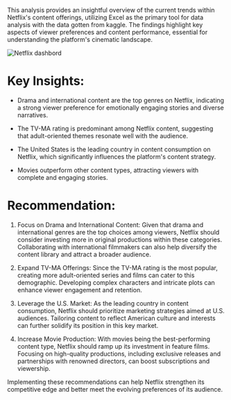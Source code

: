 This analysis provides an insightful overview of the current trends within Netflix's content offerings, utilizing Excel as the primary tool for data analysis with the data gotten from kaggle. The findings highlight key aspects of viewer preferences and content performance, essential for understanding the platform's cinematic landscape.

![Netflix dashbord](https://github.com/user-attachments/assets/c89efb52-6cc9-4d68-84b5-40cbbdb0412e)

 # Key Insights:

 - Drama and international content are the top genres on Netflix, indicating a strong viewer preference for emotionally engaging stories and diverse narratives.

 - The TV-MA rating is predominant among Netflix content, suggesting that adult-oriented themes resonate well with the audience.

- The United States is the leading country in content consumption on Netflix, which significantly influences the platform's content strategy.

- Movies outperform other content types, attracting viewers with complete and engaging stories.

 

# Recommendation:

 1. Focus on Drama and International Content: Given that drama and international genres are the top choices among viewers, Netflix should consider investing more in original productions within these categories. Collaborating with international filmmakers can also help diversify the content library and attract a broader audience.

 2. Expand TV-MA Offerings: Since the TV-MA rating is the most popular, creating more adult-oriented series and films can cater to this demographic. Developing complex characters and intricate plots can enhance viewer engagement and retention.

 3. Leverage the U.S. Market: As the leading country in content consumption, Netflix should prioritize marketing strategies aimed at U.S. audiences. Tailoring content to reflect American culture and interests can further solidify its position in this key market.

 4. Increase Movie Production: With movies being the best-performing content type, Netflix should ramp up its investment in feature films. Focusing on high-quality productions, including exclusive releases and partnerships with renowned directors, can boost subscriptions and viewership.

 Implementing these recommendations can help Netflix strengthen its competitive edge and better meet the evolving preferences of its audience.



